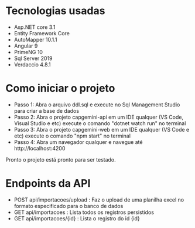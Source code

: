 # Tecnologias usadas
- Asp.NET core 3.1
- Entity Framework Core
- AutoMapper 10.1.1
- Angular 9
- PrimeNG 10
- Sql Server 2019
- Verdaccio 4.8.1

# Como iniciar o projeto
- Passo 1: Abra o arquivo ddl.sql e execute no Sql Management Studio para criar a base de dados
- Passo 2: Abra o projeto capgemini-api em um IDE qualquer (VS Code, Visual Studio e etc) execute o comando "dotnet watch run" no terminal
- Passo 3: Abra o projeto capgemini-web em um IDE qualquer (VS Code e etc) execute o comando "npm start" no terminal
- Passo 4: Abra um navegador qualquer e navegue até http://localhost:4200

Pronto o projeto está pronto para ser testado.

# Endpoints da API

- POST api/importacoes/upload : Faz o upload de uma planilha excel no formato especificado para o banco de dados
- GET api/importacoes : Lista todos os registros persistidos
- GET api/importacoes/{id} : Lista o registro do id {id}
